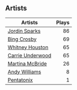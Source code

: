 ## Artists
Artists | Plays 
----- | -----: 
[Jordin Sparks](/artists/jordin-sparks-57699) | 86
[Bing Crosby](/artists/bing-crosby-1864) | 69
[Whitney Houston](/artists/whitney-houston-87166) | 65
[Carrie Underwood](/artists/carrie-underwood-89416) | 65
[Martina McBride](/artists/martina-mcbride-35319) | 26
[Andy Williams](/artists/andy-williams-16425) | 8
[Pentatonix](/artists/pentatonix-655231) | 1

